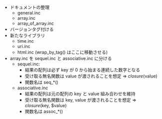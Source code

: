 - ドキュメントの整理
  - general.inc
  - array.inc
  - array_of_array.inc
- バージョンタグ付ける
- 新たなライブラリ
   - time.inc
   - uri.inc
   - html.inc (wrap_by_tag() はここに移動させる)
- array.inc を sequel.inc と associative.inc に分ける
   - sequel.inc:
      - 結果の配列は必ず key が 0 から始まる連続した数字となる
      - 受け取る無名関数は value が渡されることを想定 => $closure($value)
      - 関数名は seq_*()
   - associative.inc
      - 結果の配列は元の配列の key と value 組み合わせを維持
      - 受け取る無名関数は key, value が渡されることを想定 => $closure($key, $value)
      - 関数名は assoc_*()
